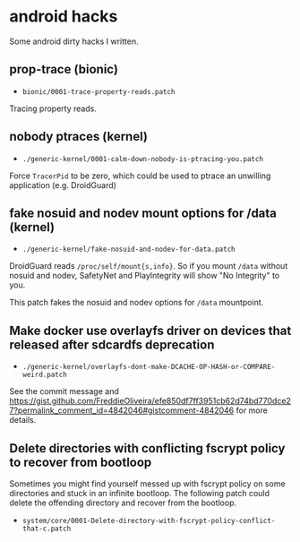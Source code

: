 # android hacks

Some android dirty hacks I written.

## prop-trace (bionic)

- `bionic/0001-trace-property-reads.patch`

Tracing property reads.

## nobody ptraces (kernel)

- `./generic-kernel/0001-calm-down-nobody-is-ptracing-you.patch`

Force `TracerPid` to be zero, which could be used to ptrace an unwilling application (e.g. DroidGuard)

## fake nosuid and nodev mount options for /data (kernel)

- `./generic-kernel/fake-nosuid-and-nodev-for-data.patch`

DroidGuard reads `/proc/self/mount{s,info}`. So if you mount `/data` without nosuid and nodev,
SafetyNet and PlayIntegrity will show "No Integrity" to you.

This patch fakes the nosuid and nodev options for `/data` mountpoint.

## Make docker use overlayfs driver on devices that released after sdcardfs deprecation

- `./generic-kernel/overlayfs-dont-make-DCACHE-OP-HASH-or-COMPARE-weird.patch`

See the commit message and https://gist.github.com/FreddieOliveira/efe850df7ff3951cb62d74bd770dce27?permalink_comment_id=4842046#gistcomment-4842046
for more details.

## Delete directories with conflicting fscrypt policy to recover from bootloop

Sometimes you might find yourself messed up with fscrypt policy on some directories and stuck in an infinite bootloop.
The following patch could delete the offending directory and recover from the bootloop.

- `system/core/0001-Delete-directory-with-fscrypt-policy-conflict-that-c.patch`

